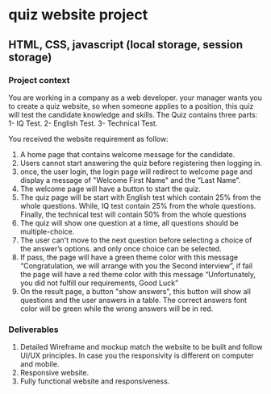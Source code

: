 # quiz website project
## HTML, CSS, javascript (local storage, session storage)


 ### Project context
You are working in a company as a web developer. your manager wants you to create a quiz website, so when someone applies to a position, this quiz will test the candidate knowledge and skills. 
The Quiz contains three parts: 
1- IQ Test.
2- English Test.
3- Technical Test.

You received the website requirement as follow:
1. A home page that contains welcome message for the candidate.
2. Users cannot start answering the quiz before registering then logging in.
3. once, the user login, the login page will redirect to welcome page and display a message of "Welcome First Name" and the “Last Name”.
4. The welcome page will have a button to start the quiz.
5. The quiz page will be start with English test which contain 25% from the whole questions. While, IQ test contain 25% from the whole questions. Finally, the technical test will contain 50% from the whole questions
6. The quiz will show one question at a time, all questions should be multiple-choice.
7. The user can't move to the next question before selecting a choice of the answer’s options. and only once choice can be selected.
8. If pass, the page will have a green theme color with this message “Congratulation, we will arrange with you the Second interview”, if fail the page will have a red theme color with this message “Unfortunately, you did not fulfill our requirements, Good Luck”
9. On the result page, a button "show answers", this button will show all questions and the user answers in a table. The correct answers font color will be green while the wrong answers will be in red.

### Deliverables
1. Detailed Wireframe and mockup match the website to be built and follow UI/UX principles. In case you the responsivity is different on computer and mobile.
2.	Responsive website.
3.	Fully functional website and responsiveness.
   
